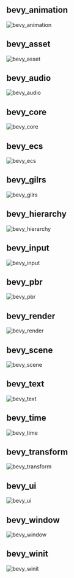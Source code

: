 ## bevy_animation

<picture>
<source media="(prefers-color-scheme: dark)" srcset="https://raw.githubusercontent.com/jakobhellermann/bevy_mod_debugdump/main/docs/schedule/by-crate/dark/schedule_Main_bevy_animation.dot.svg">
<img alt="bevy_animation" src="https://raw.githubusercontent.com/jakobhellermann/bevy_mod_debugdump/main/docs/schedule/by-crate/light/schedule_Main_bevy_animation.dot.svg">
</picture>

## bevy_asset

<picture>
<source media="(prefers-color-scheme: dark)" srcset="https://raw.githubusercontent.com/jakobhellermann/bevy_mod_debugdump/main/docs/schedule/by-crate/dark/schedule_Main_bevy_asset.dot.svg">
<img alt="bevy_asset" src="https://raw.githubusercontent.com/jakobhellermann/bevy_mod_debugdump/main/docs/schedule/by-crate/light/schedule_Main_bevy_asset.dot.svg">
</picture>

## bevy_audio

<picture>
<source media="(prefers-color-scheme: dark)" srcset="https://raw.githubusercontent.com/jakobhellermann/bevy_mod_debugdump/main/docs/schedule/by-crate/dark/schedule_Main_bevy_audio.dot.svg">
<img alt="bevy_audio" src="https://raw.githubusercontent.com/jakobhellermann/bevy_mod_debugdump/main/docs/schedule/by-crate/light/schedule_Main_bevy_audio.dot.svg">
</picture>

## bevy_core

<picture>
<source media="(prefers-color-scheme: dark)" srcset="https://raw.githubusercontent.com/jakobhellermann/bevy_mod_debugdump/main/docs/schedule/by-crate/dark/schedule_Main_bevy_core.dot.svg">
<img alt="bevy_core" src="https://raw.githubusercontent.com/jakobhellermann/bevy_mod_debugdump/main/docs/schedule/by-crate/light/schedule_Main_bevy_core.dot.svg">
</picture>

## bevy_ecs

<picture>
<source media="(prefers-color-scheme: dark)" srcset="https://raw.githubusercontent.com/jakobhellermann/bevy_mod_debugdump/main/docs/schedule/by-crate/dark/schedule_Main_bevy_ecs.dot.svg">
<img alt="bevy_ecs" src="https://raw.githubusercontent.com/jakobhellermann/bevy_mod_debugdump/main/docs/schedule/by-crate/light/schedule_Main_bevy_ecs.dot.svg">
</picture>

## bevy_gilrs

<picture>
<source media="(prefers-color-scheme: dark)" srcset="https://raw.githubusercontent.com/jakobhellermann/bevy_mod_debugdump/main/docs/schedule/by-crate/dark/schedule_Main_bevy_gilrs.dot.svg">
<img alt="bevy_gilrs" src="https://raw.githubusercontent.com/jakobhellermann/bevy_mod_debugdump/main/docs/schedule/by-crate/light/schedule_Main_bevy_gilrs.dot.svg">
</picture>

## bevy_hierarchy

<picture>
<source media="(prefers-color-scheme: dark)" srcset="https://raw.githubusercontent.com/jakobhellermann/bevy_mod_debugdump/main/docs/schedule/by-crate/dark/schedule_Main_bevy_hierarchy.dot.svg">
<img alt="bevy_hierarchy" src="https://raw.githubusercontent.com/jakobhellermann/bevy_mod_debugdump/main/docs/schedule/by-crate/light/schedule_Main_bevy_hierarchy.dot.svg">
</picture>

## bevy_input

<picture>
<source media="(prefers-color-scheme: dark)" srcset="https://raw.githubusercontent.com/jakobhellermann/bevy_mod_debugdump/main/docs/schedule/by-crate/dark/schedule_Main_bevy_input.dot.svg">
<img alt="bevy_input" src="https://raw.githubusercontent.com/jakobhellermann/bevy_mod_debugdump/main/docs/schedule/by-crate/light/schedule_Main_bevy_input.dot.svg">
</picture>

## bevy_pbr

<picture>
<source media="(prefers-color-scheme: dark)" srcset="https://raw.githubusercontent.com/jakobhellermann/bevy_mod_debugdump/main/docs/schedule/by-crate/dark/schedule_Main_bevy_pbr.dot.svg">
<img alt="bevy_pbr" src="https://raw.githubusercontent.com/jakobhellermann/bevy_mod_debugdump/main/docs/schedule/by-crate/light/schedule_Main_bevy_pbr.dot.svg">
</picture>

## bevy_render

<picture>
<source media="(prefers-color-scheme: dark)" srcset="https://raw.githubusercontent.com/jakobhellermann/bevy_mod_debugdump/main/docs/schedule/by-crate/dark/schedule_Main_bevy_render.dot.svg">
<img alt="bevy_render" src="https://raw.githubusercontent.com/jakobhellermann/bevy_mod_debugdump/main/docs/schedule/by-crate/light/schedule_Main_bevy_render.dot.svg">
</picture>

## bevy_scene

<picture>
<source media="(prefers-color-scheme: dark)" srcset="https://raw.githubusercontent.com/jakobhellermann/bevy_mod_debugdump/main/docs/schedule/by-crate/dark/schedule_Main_bevy_scene.dot.svg">
<img alt="bevy_scene" src="https://raw.githubusercontent.com/jakobhellermann/bevy_mod_debugdump/main/docs/schedule/by-crate/light/schedule_Main_bevy_scene.dot.svg">
</picture>

## bevy_text

<picture>
<source media="(prefers-color-scheme: dark)" srcset="https://raw.githubusercontent.com/jakobhellermann/bevy_mod_debugdump/main/docs/schedule/by-crate/dark/schedule_Main_bevy_text.dot.svg">
<img alt="bevy_text" src="https://raw.githubusercontent.com/jakobhellermann/bevy_mod_debugdump/main/docs/schedule/by-crate/light/schedule_Main_bevy_text.dot.svg">
</picture>

## bevy_time

<picture>
<source media="(prefers-color-scheme: dark)" srcset="https://raw.githubusercontent.com/jakobhellermann/bevy_mod_debugdump/main/docs/schedule/by-crate/dark/schedule_Main_bevy_time.dot.svg">
<img alt="bevy_time" src="https://raw.githubusercontent.com/jakobhellermann/bevy_mod_debugdump/main/docs/schedule/by-crate/light/schedule_Main_bevy_time.dot.svg">
</picture>

## bevy_transform

<picture>
<source media="(prefers-color-scheme: dark)" srcset="https://raw.githubusercontent.com/jakobhellermann/bevy_mod_debugdump/main/docs/schedule/by-crate/dark/schedule_Main_bevy_transform.dot.svg">
<img alt="bevy_transform" src="https://raw.githubusercontent.com/jakobhellermann/bevy_mod_debugdump/main/docs/schedule/by-crate/light/schedule_Main_bevy_transform.dot.svg">
</picture>

## bevy_ui

<picture>
<source media="(prefers-color-scheme: dark)" srcset="https://raw.githubusercontent.com/jakobhellermann/bevy_mod_debugdump/main/docs/schedule/by-crate/dark/schedule_Main_bevy_ui.dot.svg">
<img alt="bevy_ui" src="https://raw.githubusercontent.com/jakobhellermann/bevy_mod_debugdump/main/docs/schedule/by-crate/light/schedule_Main_bevy_ui.dot.svg">
</picture>

## bevy_window

<picture>
<source media="(prefers-color-scheme: dark)" srcset="https://raw.githubusercontent.com/jakobhellermann/bevy_mod_debugdump/main/docs/schedule/by-crate/dark/schedule_Main_bevy_window.dot.svg">
<img alt="bevy_window" src="https://raw.githubusercontent.com/jakobhellermann/bevy_mod_debugdump/main/docs/schedule/by-crate/light/schedule_Main_bevy_window.dot.svg">
</picture>

## bevy_winit

<picture>
<source media="(prefers-color-scheme: dark)" srcset="https://raw.githubusercontent.com/jakobhellermann/bevy_mod_debugdump/main/docs/schedule/by-crate/dark/schedule_Main_bevy_winit.dot.svg">
<img alt="bevy_winit" src="https://raw.githubusercontent.com/jakobhellermann/bevy_mod_debugdump/main/docs/schedule/by-crate/light/schedule_Main_bevy_winit.dot.svg">
</picture>

